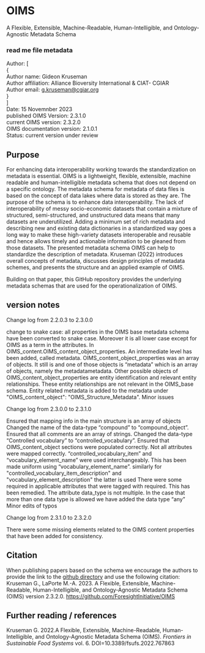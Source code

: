 # OIMS
A Flexible, Extensible, Machine-Readable, Human-Intelligible, and Ontology-Agnostic Metadata Schema

### read me file metadata
Author: \[ \
  { \
          Author name: Gideon Kruseman \
          Author affiliation: Alliance Bioversity International & CIAT- CGIAR \
          Author email: g.kruseman@cgiar.org \
  } \
\] \
Date: 15 Novemnber 2023 \
published OIMS Version: 2.3.1.0 \
current OIMS version: 2.3.2.0 \
OIMS documentation version: 2.1.0.1 \
Status: current version under review

## Purpose
For enhancing data interoperability working towards the standardization on metadata is essential. OIMS is a lightweight, flexible, extensible, machine readable and human-intelligible metadata schema that does not depend on a specific ontology. The metadata schema for metadata of data files is based on the concept of data lakes where data is stored as they are. The purpose of the schema is to enhance data interoperability. The lack of interoperability of messy socio-economic datasets that contain a mixture of structured, semi-structured, and unstructured data means that many datasets are underutilized. Adding a minimum set of rich metadata and describing new and existing data dictionaries in a standardized way goes a long way to make these high-variety datasets interoperable and reusable and hence allows timely and actionable information to be gleaned from those datasets. The presented metadata schema OIMS can help to standardize the description of metadata. Kruseman (2022) introduces overall concepts of metadata, discusses design principles of metadata schemes, and presents the structure and an applied example of OIMS.

Building on that paper, this GitHub repository provides the underlying metadata schemas that are used for the operationalization of OIMS.

## version notes
Change log from 2.2.0.3 to 2.3.0.0

change to snake case: all properties in the OIMS base metadata schema have been converted to snake case. Moreover it is all lower case except for OIMS as a term in the attributes.
In OIMS_content.OIMS_content_object_properties. An intermediate level has been added, called metadata. OIMS_content_object_properties was an array of objects. It still is and one of those objects is “metadata” which is an array of objects, namely the metadatametadata. Other possible objects of OIMS_content_object_properties are entity identification and relevant entity relationships. These entity relationships are not relevant in the OIMS_base schema.
Entity related metadata is added to the metadata under "OIMS_content_object": "OIMS_Structure_Metadata".
Minor issues

Change log from 2.3.0.0 to 2.3.1.0

Ensured that mapping info in the main structure is an array of objects
Changed the name of the data-type “compound” to “compound_object”.
Ensured that all comments are an array of strings.
Changed the data-type “Controlled vocabulary” to “controlled_vocabulary”.
Ensured that OIMS_content_object sections were populated correctly. Not all attributes were mapped correctly.
“controlled_vocabulary_item” and “vocabulary_element_name” were used interchangeably. This has been made uniform using “vocabulary_element_name”. similarly for "controlled_vocabulary_item_description" and "vocabulary_element_description" the latter is used
There were some required in applicable attributes that were tagged with required. This has been remedied.
The attribute data_type is not multiple. In the case that more than one data type is allowed we have added the data type “any”
Minor edits of typos

Change log from 2.3.1.0 to 2.3.2.0

There were some missing elements related to the OIMS content properties that have been added for consistency.

## Citation
When publishing papers based on the schema we encourage the authors to provide the link to the [github directory](https://github.com/ForesightInitiative/OIMS) and use the following citation: \
Kruseman G., LaPorte M.-A. 2023. A Flexible, Extensible, Machine-Readable, Human-Intelligible, and Ontology-Agnostic Metadata Schema (OIMS) version 2.3.2.0. https://github.com/ForesightInitiative/OIMS  

## Further reading / references
Kruseman G. 2022.A Flexible, Extensible, Machine-Readable, Human-Intelligible, and Ontology-Agnostic Metadata Schema (OIMS). _Frontiers in Sustainable Food Systems_ vol. 6. DOI=10.3389/fsufs.2022.767863  
